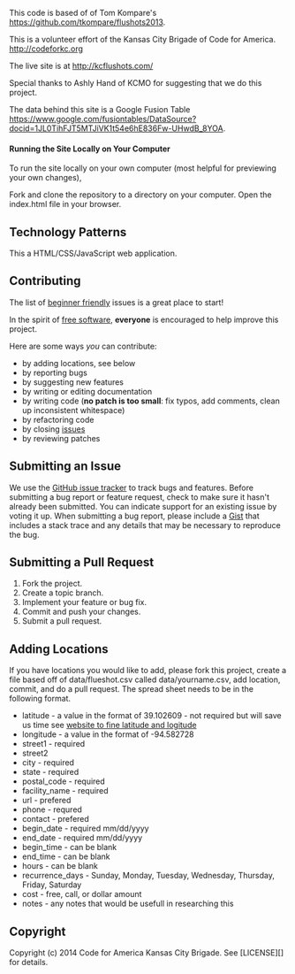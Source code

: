 This code is based of of Tom Kompare's https://github.com/tkompare/flushots2013.  

This is a volunteer effort of the Kansas City Brigade of Code for America. http://codeforkc.org

The live site is at http://kcflushots.com/

Special thanks to Ashly Hand of KCMO for suggesting that we do this project.

The data behind this site is a Google Fusion Table https://www.google.com/fusiontables/DataSource?docid=1JL0TihFJT5MTJiVK1t54e6hE836Fw-UHwdB_8YOA.




#### Running the Site Locally on Your Computer
To run the site locally on your own computer (most helpful for previewing your own changes), 

Fork and clone the repository to a directory on your computer.
Open the index.html file in your browser.

## Technology Patterns
This a HTML/CSS/JavaScript web application.

## <a name="contributing"></a>Contributing

The list of [beginner friendly](https://github.com/codeforkansascity/flushots2013/issues?labels=beginner+friendly&page=1&state=open) issues is a great place to start!

In the spirit of [free software][free-sw], **everyone** is encouraged to help
improve this project.

[free-sw]: http://www.fsf.org/licensing/essays/free-sw.html

Here are some ways *you* can contribute:

* by adding locations, see below
* by reporting bugs
* by suggesting new features
* by writing or editing documentation
* by writing code (**no patch is too small**: fix typos, add comments, clean up
  inconsistent whitespace)
* by refactoring code
* by closing [issues][]
* by reviewing patches

[issues]: https://github.com/codeforkansascity/flushots2013/issues

## <a name="issues"></a>Submitting an Issue
We use the [GitHub issue tracker][issues] to track bugs and features. Before
submitting a bug report or feature request, check to make sure it hasn't
already been submitted. You can indicate support for an existing issue by
voting it up. When submitting a bug report, please include a [Gist][] that
includes a stack trace and any details that may be necessary to reproduce the
bug.

[gist]: https://gist.github.com/

## <a name="pulls"></a>Submitting a Pull Request
1. Fork the project.
2. Create a topic branch.
3. Implement your feature or bug fix.
4. Commit and push your changes.
5. Submit a pull request.

## Adding Locations
If you have locations you would like to add, please fork this project, create a file based off of data/flueshot.csv called data/yourname.csv, add location, commit, and do a pull request.  The spread sheet needs to be in the following format.

* latitude - a value in the format of 39.102609 - not required but will save us time see [website to fine latitude and logitude][longlat]
* longitude - a value in the format of -94.582728
* street1 - required
* street2
* city - required
* state - required
* postal_code - required
* facility_name - required
* url - prefered
* phone - requred
* contact - prefered
* begin_date - required mm/dd/yyyy
* end_date - required mm/dd/yyyy
* begin_time - can be blank
* end_time - can be blank
* hours - can be blank
* recurrence_days - Sunday, Monday, Tuesday, Wednesday, Thursday, Friday, Saturday
* cost - free, call, or dollar amount
* notes - any notes that would be usefull in researching this

[longlat]: http://www.findlatitudeandlongitude.com/?loc=4990+NORTH+EAST+VIVION+RD%2C+KANSAS+CITY%2C+MO+64119&id=1625383

## <a name="copyright"></a>Copyright
Copyright (c) 2014 Code for America Kansas City Brigade. See [LICENSE][] for details.


